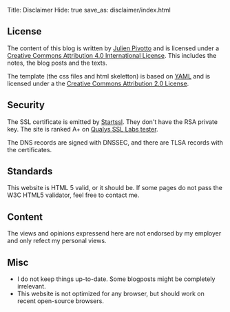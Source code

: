 Title: Disclaimer
Hide: true
save_as: disclaimer/index.html

## License

The content of this blog is written by [Julien Pivotto](https://roidelapluie.be) and is licensed under a [Creative Commons Attribution 4.0 International License](http://creativecommons.org/licenses/by/4.0/deed.en_US). This includes the notes, the blog posts and the texts.

The template (the css files and html skeletton) is based on [YAML](https://yaml.de) and is licensed under a the [Creative Commons Attribution 2.0 License](http://creativecommons.org/licenses/by/2.0/).

## Security

The SSL certificate is emitted by [Startssl](https://www.startssl.com/). They don't have the RSA private key. The site is ranked A+ on [Qualys SSL Labs tester](https://www.ssllabs.com/ssltest/analyze.html?d=roidelapluie.be&hideResults=on).

The DNS records are signed with DNSSEC, and there are TLSA records with the certificates.

## Standards

This website is HTML 5 valid, or it should be. If some pages do not pass the W3C HTML5 validator, feel free to contact me.

## Content

The views and opinions expressend here are not endorsed by my employer and only refect my personal views.

## Misc

* I do not keep things up-to-date. Some blogposts might be completely irrelevant.
* This website is not optimized for any browser, but should work on recent open-source browsers.
